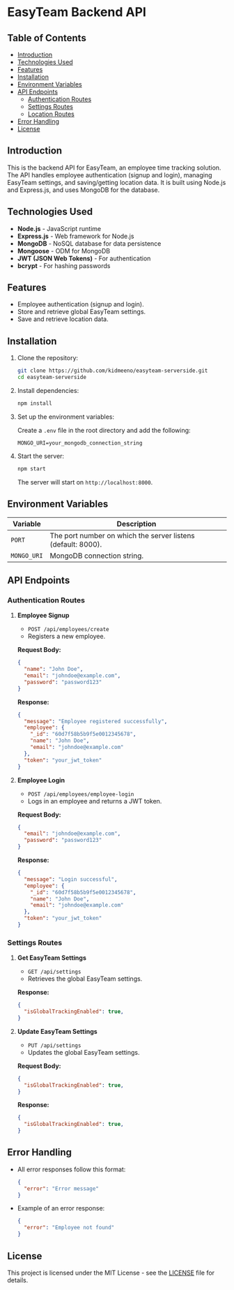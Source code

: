 # EasyTeam Backend API

## Table of Contents
- [Introduction](#introduction)
- [Technologies Used](#technologies-used)
- [Features](#features)
- [Installation](#installation)
- [Environment Variables](#environment-variables)
- [API Endpoints](#api-endpoints)
  - [Authentication Routes](#authentication-routes)
  - [Settings Routes](#settings-routes)
  - [Location Routes](#location-routes)
- [Error Handling](#error-handling)
- [License](#license)

## Introduction
This is the backend API for EasyTeam, an employee time tracking solution. The API handles employee authentication (signup and login), managing EasyTeam settings, and saving/getting location data. It is built using Node.js and Express.js, and uses MongoDB for the database.

## Technologies Used
- **Node.js** - JavaScript runtime
- **Express.js** - Web framework for Node.js
- **MongoDB** - NoSQL database for data persistence
- **Mongoose** - ODM for MongoDB
- **JWT (JSON Web Tokens)** - For authentication
- **bcrypt** - For hashing passwords

## Features
- Employee authentication (signup and login).
- Store and retrieve global EasyTeam settings.
- Save and retrieve location data.

## Installation

1. Clone the repository:

   ```bash
   git clone https://github.com/kidmeeno/easyteam-serverside.git
   cd easyteam-serverside
   ```

2. Install dependencies:

   ```bash
   npm install
   ```

3. Set up the environment variables:

   Create a `.env` file in the root directory and add the following:

   ```
   MONGO_URI=your_mongodb_connection_string
   ```

4. Start the server:

   ```bash
   npm start
   ```

   The server will start on `http://localhost:8000`.

## Environment Variables

| Variable       | Description                        |
| -------------- | ---------------------------------- |
| `PORT`         | The port number on which the server listens (default: 8000). |
| `MONGO_URI`    | MongoDB connection string. |

## API Endpoints

### Authentication Routes

1. **Employee Signup**
   - `POST /api/employees/create`
   - Registers a new employee.
   
   **Request Body:**
   ```json
   {
     "name": "John Doe",
     "email": "johndoe@example.com",
     "password": "password123"
   }
   ```

   **Response:**
   ```json
   {
     "message": "Employee registered successfully",
     "employee": {
       "_id": "60d7f58b5b9f5e0012345678",
       "name": "John Doe",
       "email": "johndoe@example.com"
     },
     "token": "your_jwt_token"
   }
   ```

2. **Employee Login**
   - `POST /api/employees/employee-login`
   - Logs in an employee and returns a JWT token.
   
   **Request Body:**
   ```json
   {
     "email": "johndoe@example.com",
     "password": "password123"
   }
   ```

   **Response:**
   ```json
   {
     "message": "Login successful",
     "employee": {
       "_id": "60d7f58b5b9f5e0012345678",
       "name": "John Doe",
       "email": "johndoe@example.com"
     },
     "token": "your_jwt_token"
   }
   ```

### Settings Routes

1. **Get EasyTeam Settings**
   - `GET /api/settings`
   - Retrieves the global EasyTeam settings.

   **Response:**
   ```json
   {
     "isGlobalTrackingEnabled": true,
   }
   ```

2. **Update EasyTeam Settings**
   - `PUT /api/settings`
   - Updates the global EasyTeam settings.
   
   **Request Body:**
   ```json
   {
     "isGlobalTrackingEnabled": true,
   }
   ```

   **Response:**
   ```json
   {
     "isGlobalTrackingEnabled": true,
   }
   ```

## Error Handling
- All error responses follow this format:
  ```json
  {
    "error": "Error message"
  }
  ```

- Example of an error response:
  ```json
  {
    "error": "Employee not found"
  }
  ```

## License
This project is licensed under the MIT License - see the [LICENSE](LICENSE) file for details.